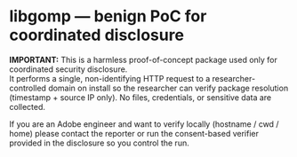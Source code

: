 # libgomp — benign PoC for coordinated disclosure

**IMPORTANT:** This is a harmless proof-of-concept package used only for coordinated security disclosure.  
It performs a single, non-identifying HTTP request to a researcher-controlled domain on install so the researcher can verify package resolution (timestamp + source IP only). No files, credentials, or sensitive data are collected.

If you are an Adobe engineer and want to verify locally (hostname / cwd / home) please contact the reporter or run the consent-based verifier provided in the disclosure so you control the run.
